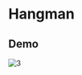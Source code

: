 # Hangman
## Demo
![3](https://github.com/user-attachments/assets/805b5cf3-b032-4f9a-b1cd-db9852b2d16e)
